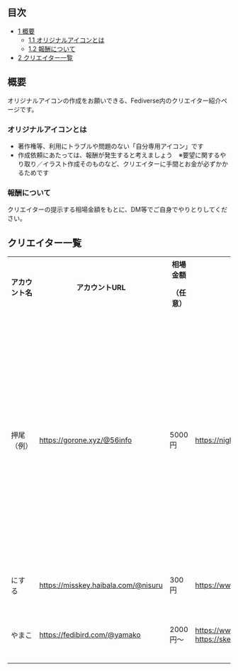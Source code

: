 <div>

<div>

<div lang="ja" dir="ltr">

## 目次

</div>

-   [1 概要](#.E6.A6.82.E8.A6.81)
    -   [1.1 オリジナルアイコンとは](#.E3.82.AA.E3.83.AA.E3.82.B8.E3.83.8A.E3.83.AB.E3.82.A2.E3.82.A4.E3.82.B3.E3.83.B3.E3.81.A8.E3.81.AF)
    -   [1.2 報酬について](#.E5.A0.B1.E9.85.AC.E3.81.AB.E3.81.A4.E3.81.84.E3.81.A6)
-   [2 クリエイター一覧](#.E3.82.AF.E3.83.AA.E3.82.A8.E3.82.A4.E3.82.BF.E3.83.BC.E4.B8.80.E8.A6.A7)

</div>

## 概要

オリジナルアイコンの作成をお願いできる、Fediverse内のクリエイター紹介ページです。

### オリジナルアイコンとは

-   著作権等、利用にトラブルや問題のない「自分専用アイコン」です
-   作成依頼にあたっては、報酬が発生すると考えましょう　※要望に関するやり取り／イラスト作成そのものなど、クリエイターに手間とお金が必ずかかるためです

### 報酬について

クリエイターの提示する相場金額をもとに、DM等でご自身でやりとりしてください。

## クリエイター一覧

<table style="width:100%;">
<colgroup>
<col style="width: 16%" />
<col style="width: 16%" />
<col style="width: 16%" />
<col style="width: 16%" />
<col style="width: 16%" />
<col style="width: 16%" />
</colgroup>
<tbody>
<tr class="header">
<th>アカウント名</th>
<th>アカウントURL</th>
<th>相場金額
<p>（任意）</p></th>
<th>サンプル</th>
<th>支払方法
<p>（任意）</p></th>
<th>備考</th>
</tr>

<tr class="odd">
<td>押尾（例）</td>
<td><a href="https://gorone.xyz/@56info" rel="nofollow">https://gorone.xyz/@56info</a></td>
<td>5000円</td>
<td><a href="https://nightly.fedibird.com/@squid999/105641352721579131" rel="nofollow">https://nightly.fedibird.com/@squid999/105641352721579131</a></td>
<td>Kyash</td>
<td>押尾はいらすとや加工しかできないため(二次加工NG)、作成をお受けできません。これは例になります。</td>
</tr>
<tr class="even">
<td>にする</td>
<td><a href="https://misskey.haibala.com/@nisuru" rel="nofollow">https://misskey.haibala.com/@nisuru</a></td>
<td>300円</td>
<td><a href="https://www.pixiv.net/artworks/85180225" rel="nofollow">https://www.pixiv.net/artworks/85180225</a></td>
<td>Kyash or
<p>Amazon</p></td>
<td>要相談</td>
</tr>
<tr class="odd">
<td>やまこ</td>
<td><a href="https://fedibird.com/@yamako" rel="nofollow">https://fedibird.com/@yamako</a></td>
<td>2000円〜</td>
<td><a href="https://www.pixiv.net/users/12219198" rel="nofollow">https://www.pixiv.net/users/12219198</a>, <a href="https://sketch.pixiv.net/@yamako_love_cat" rel="nofollow">https://sketch.pixiv.net/@yamako_love_cat</a></td>
<td>Amazon</td>
<td>DMにてご相談ください</td>
</tr>
</tbody>
</table>

</div>
